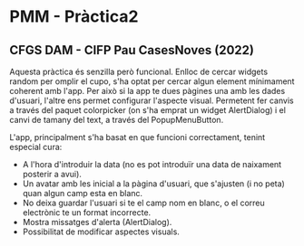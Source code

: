 # PMM - Pràctica2

## CFGS DAM - CIFP Pau CasesNoves (2022)

Aquesta pràctica és senzilla però funcional. Enlloc de cercar widgets random per omplir el cupo, s'ha optat per cercar algun element mínimament coherent amb l'app. Per això si la app te dues pàgines una amb les dades d'usuari, l'altre ens permet configurar l'aspecte visual. Permetent fer canvis a través del paquet colorpicker (on s'ha emprat un widget AlertDialog) i el canvi de tamany del text, a través del PopupMenuButton.

L'app, principalment s'ha basat en que funcioni correctament, tenint especial cura: 
- A l'hora d'introduir la data (no es pot introduïr una data de naixament posterir a avui). 
- Un avatar amb les inicial a la pàgina d'usuari, que s'ajusten (i no peta) quan algun camp esta en blanc.
- No deixa guardar l'usuari si te el camp nom en blanc, o el correu electrònic te un format incorrecte.
- Mostra missatges d'alerta (AlertDialog).
- Possibilitat de modificar aspectes visuals.
